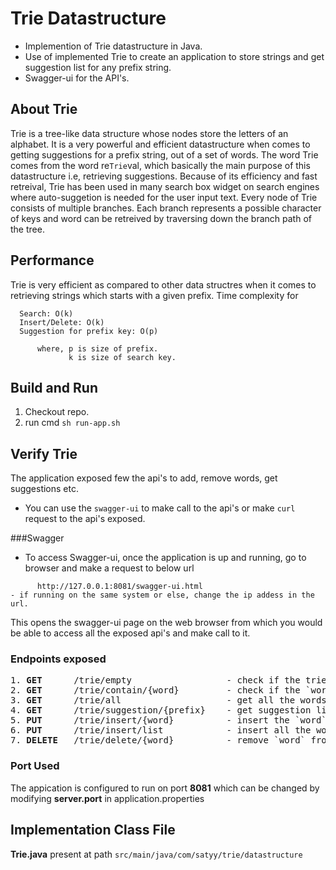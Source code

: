 # Trie Datastructure

- Implemention of Trie datastructure in Java.
- Use of implemented Trie to create an application to store strings and get suggestion list for any prefix string.
- Swagger-ui for the API's.

## About Trie
Trie is a tree-like data structure whose nodes store the letters of an alphabet. It is a very powerful and efficient datastructure when comes to getting suggestions for a prefix string, out of a set of words. The word Trie comes from the word re`Trie`val, which basically the main purpose of this datastructure i.e, retrieving suggestions. Because of its efficiency and fast retreival, Trie has been used in many search box widget on search engines where auto-suggetion is needed for the user input text.
Every node of Trie consists of multiple branches. Each branch represents a possible character of keys and word can be retreived by traversing down the branch path of the tree.

## Performance
Trie is very efficient as compared to other data structres when it comes to retrieving strings which starts with a given prefix.
Time complexity for 
```
  Search: O(k)   
  Insert/Delete: O(k)
  Suggestion for prefix key: O(p)   
        
      where, p is size of prefix.
             k is size of search key.
 ````
                

## Build and Run
1. Checkout repo.
2. run cmd `sh run-app.sh`


## Verify Trie
The application exposed few the api's to add, remove words, get suggestions etc.
- You can use the `swagger-ui` to make call to the api's or make `curl` request to the api's exposed.

###Swagger
- To access Swagger-ui, once the application is up and running, go to browser and make a request to below url
```
      http://127.0.0.1:8081/swagger-ui.html
- if running on the same system or else, change the ip addess in the url.
``` 
   This opens the swagger-ui page on the web browser from which you would be able to access all the exposed api's and make call to it. 

### Endpoints exposed
<pre>
1. <b>GET</b>      /trie/empty                  - check if the trie is empty. 
2. <b>GET</b>      /trie/contain/{word}         - check if the `word` is present in trie.
3. <b>GET</b>      /trie/all                    - get all the words in the trie.
4. <b>GET</b>      /trie/suggestion/{prefix}    - get suggestion list for words starting with given `prefix` in trie.
5. <b>PUT</b>      /trie/insert/{word}          - insert the `word` in the trie.
6. <b>PUT</b>      /trie/insert/list            - insert all the words in the list to trie. Expects a list of string in request body e.g  <i>["test", "trie", "api"]</i>
7. <b>DELETE</b>   /trie/delete/{word}          - remove `word` from trie. 
</pre>

### Port Used 
The appication is configured to run on port **8081** which can be changed by modifying **server.port** in application.properties 

## Implementation Class File

**Trie.java** present at path `src/main/java/com/satyy/trie/datastructure`
